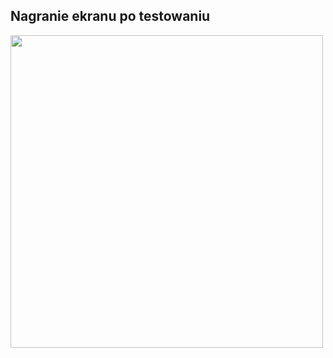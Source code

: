 ## Nagranie ekranu po testowaniu

<img src= https://github.com/ge0rgii/ujandroid2324/assets/54500394/19b44ce9-06f4-4e1f-878c-ea6fabbe7c5b height="500">
